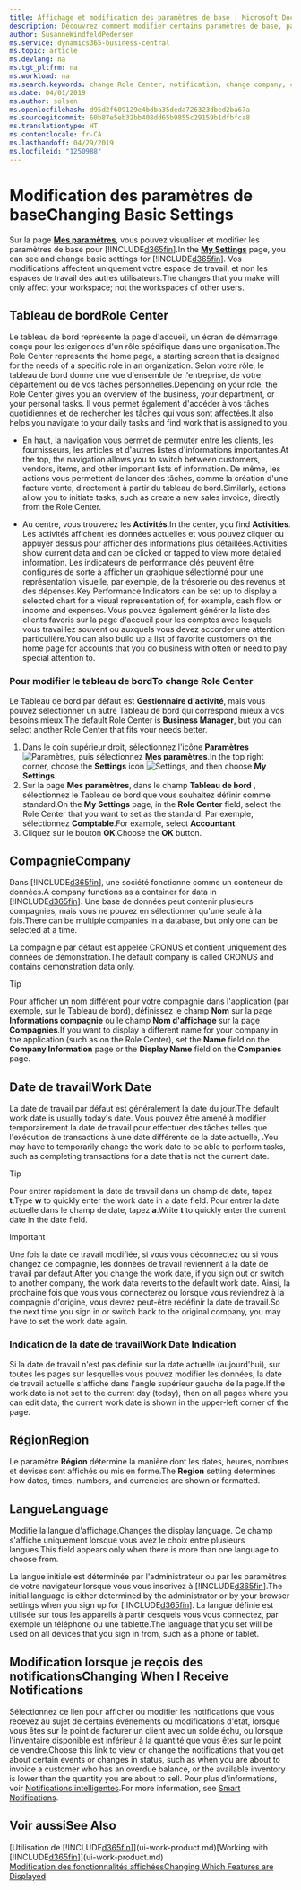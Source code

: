 ```yaml
---
title: Affichage et modification des paramètres de base | Microsoft Docs
description: Découvrez comment modifier certains paramètres de base, par exemple, le tableau de bord, la compagnie ou la date de travail.
author: SusanneWindfeldPedersen
ms.service: dynamics365-business-central
ms.topic: article
ms.devlang: na
ms.tgt_pltfrm: na
ms.workload: na
ms.search.keywords: change Role Center, notification, change company, change work date
ms.date: 04/01/2019
ms.author: solsen
ms.openlocfilehash: d95d2f609129e4bdba35deda726323dbed2ba67a
ms.sourcegitcommit: 60b87e5eb32bb408dd65b9855c29159b1dfbfca8
ms.translationtype: HT
ms.contentlocale: fr-CA
ms.lasthandoff: 04/29/2019
ms.locfileid: "1250988"
---
```

# <a name="changing-basic-settings"></a><span data-ttu-id="d6087-103">Modification des paramètres de base</span><span class="sxs-lookup"><span data-stu-id="d6087-103">Changing Basic Settings</span></span>
<span data-ttu-id="d6087-104">Sur la page [**Mes paramètres**](https://businesscentral.dynamics.com?page=9176 "Accédez directement à votre page Paramètres utilisateurs dans Business Central"), vous pouvez visualiser et modifier les paramètres de base pour [!INCLUDE[d365fin](includes/d365fin_md.md)].</span><span class="sxs-lookup"><span data-stu-id="d6087-104">In the [**My Settings**](https://businesscentral.dynamics.com?page=9176 "Go directly to your user settings page in Business Central") page, you can see and change basic settings for [!INCLUDE[d365fin](includes/d365fin_md.md)].</span></span> <span data-ttu-id="d6087-105">Vos modifications affectent uniquement votre espace de travail, et non les espaces de travail des autres utilisateurs.</span><span class="sxs-lookup"><span data-stu-id="d6087-105">The changes that you make will only affect your workspace; not the workspaces of other users.</span></span>  

## <a name="role-center"></a> <span data-ttu-id="d6087-106">Tableau de bord</span><span class="sxs-lookup"><span data-stu-id="d6087-106">Role Center</span></span>
<span data-ttu-id="d6087-107">Le tableau de bord représente la page d'accueil, un écran de démarrage conçu pour les exigences d'un rôle spécifique dans une organisation.</span><span class="sxs-lookup"><span data-stu-id="d6087-107">The Role Center represents the home page, a starting screen that is designed for the needs of a specific role in an organization.</span></span> <span data-ttu-id="d6087-108">Selon votre rôle, le tableau de bord donne une vue d'ensemble de l'entreprise, de votre département ou de vos tâches personnelles.</span><span class="sxs-lookup"><span data-stu-id="d6087-108">Depending on your role, the Role Center gives you an overview of the business, your department, or your personal tasks.</span></span> <span data-ttu-id="d6087-109">Il vous permet également d'accéder à vos tâches quotidiennes et de rechercher les tâches qui vous sont affectées.</span><span class="sxs-lookup"><span data-stu-id="d6087-109">It also helps you navigate to your daily tasks and find work that is assigned to you.</span></span>

-   <span data-ttu-id="d6087-110">En haut, la navigation vous permet de permuter entre les clients, les fournisseurs, les articles et d'autres listes d'informations importantes.</span><span class="sxs-lookup"><span data-stu-id="d6087-110">At the top, the navigation allows you to switch between customers, vendors, items, and other important lists of information.</span></span> <span data-ttu-id="d6087-111">De même, les actions vous permettent de lancer des tâches, comme la création d'une facture vente, directement à partir du tableau de bord.</span><span class="sxs-lookup"><span data-stu-id="d6087-111">Similarly, actions allow you to initiate tasks, such as create a new sales invoice, directly from the Role Center.</span></span>

-   <span data-ttu-id="d6087-112">Au centre, vous trouverez les **Activités**.</span><span class="sxs-lookup"><span data-stu-id="d6087-112">In the center, you find **Activities**.</span></span> <span data-ttu-id="d6087-113">Les activités affichent les données actuelles et vous pouvez cliquer ou appuyer dessus pour afficher des informations plus détaillées.</span><span class="sxs-lookup"><span data-stu-id="d6087-113">Activities show current data and can be clicked or tapped to view more detailed information.</span></span> <span data-ttu-id="d6087-114">Les indicateurs de performance clés peuvent être configurés de sorte à afficher un graphique sélectionné pour une représentation visuelle, par exemple, de la trésorerie ou des revenus et des dépenses.</span><span class="sxs-lookup"><span data-stu-id="d6087-114">Key Performance Indicators can be set up to display a selected chart for a visual representation of, for example, cash flow or income and expenses.</span></span> <span data-ttu-id="d6087-115">Vous pouvez également générer la liste des clients favoris sur la page d'accueil pour les comptes avec lesquels vous travaillez souvent ou auxquels vous devez accorder une attention particulière.</span><span class="sxs-lookup"><span data-stu-id="d6087-115">You can also build up a list of favorite customers on the home page for accounts that you do business with often or need to pay special attention to.</span></span>

### <a name="to-change-role-center"></a><span data-ttu-id="d6087-116">Pour modifier le tableau de bord</span><span class="sxs-lookup"><span data-stu-id="d6087-116">To change Role Center</span></span>
<span data-ttu-id="d6087-117">Le Tableau de bord par défaut est **Gestionnaire d'activité**, mais vous pouvez sélectionner un autre Tableau de bord qui correspond mieux à vos besoins mieux.</span><span class="sxs-lookup"><span data-stu-id="d6087-117">The default Role Center is **Business Manager**, but you can select another Role Center that fits your needs better.</span></span>
1. <span data-ttu-id="d6087-118">Dans le coin supérieur droit, sélectionnez l'icône **Paramètres** ![Paramètres](media/ui-experience/settings_icon_small.png "Icône Paramètres du tableau de bord"), puis sélectionnez **Mes paramètres**.</span><span class="sxs-lookup"><span data-stu-id="d6087-118">In the top right corner, choose the **Settings** icon ![Settings](media/ui-experience/settings_icon_small.png "Settings icon for role center"), and then choose **My Settings**.</span></span>
2. <span data-ttu-id="d6087-119">Sur la page **Mes paramètres**, dans le champ **Tableau de bord** , sélectionnez le Tableau de bord que vous souhaitez définir comme standard.</span><span class="sxs-lookup"><span data-stu-id="d6087-119">On the **My Settings** page, in the **Role Center** field, select the Role Center that you want to set as the standard.</span></span> <span data-ttu-id="d6087-120">Par exemple, sélectionnez **Comptable**.</span><span class="sxs-lookup"><span data-stu-id="d6087-120">For example, select **Accountant**.</span></span>
3. <span data-ttu-id="d6087-121">Cliquez sur le bouton **OK**.</span><span class="sxs-lookup"><span data-stu-id="d6087-121">Choose the **OK** button.</span></span>

## <a name="company"></a><span data-ttu-id="d6087-122">Compagnie</span><span class="sxs-lookup"><span data-stu-id="d6087-122">Company</span></span>
<span data-ttu-id="d6087-123">Dans [!INCLUDE[d365fin](includes/d365fin_md.md)], une société fonctionne comme un conteneur de données.</span><span class="sxs-lookup"><span data-stu-id="d6087-123">A company functions as a container for data in [!INCLUDE[d365fin](includes/d365fin_md.md)].</span></span> <span data-ttu-id="d6087-124">Une base de données peut contenir plusieurs compagnies, mais vous ne pouvez en sélectionner qu'une seule à la fois.</span><span class="sxs-lookup"><span data-stu-id="d6087-124">There can be multiple companies in a database, but only one can be selected at a time.</span></span>

<span data-ttu-id="d6087-125">La compagnie par défaut est appelée CRONUS et contient uniquement des données de démonstration.</span><span class="sxs-lookup"><span data-stu-id="d6087-125">The default company is called CRONUS and contains demonstration data only.</span></span>

> [!TIP]  
>   <span data-ttu-id="d6087-126">Pour afficher un nom différent pour votre compagnie dans l'application (par exemple, sur le Tableau de bord), définissez le champ **Nom** sur la page **Informations compagnie** ou le champ **Nom d'affichage** sur la page **Compagnies**.</span><span class="sxs-lookup"><span data-stu-id="d6087-126">If you want to display a different name for your company in the application (such as on the Role Center), set the **Name** field on the **Company Information** page or the **Display Name** field on the **Companies** page.</span></span>  

## <a name="work-date"></a><span data-ttu-id="d6087-127">Date de travail</span><span class="sxs-lookup"><span data-stu-id="d6087-127">Work Date</span></span>
<span data-ttu-id="d6087-128">La date de travail par défaut est généralement la date du jour.</span><span class="sxs-lookup"><span data-stu-id="d6087-128">The default work date is usually today's date.</span></span> <span data-ttu-id="d6087-129">Vous pouvez être amené à modifier temporairement la date de travail pour effectuer des tâches telles que l'exécution de transactions à une date différente de la date actuelle, .</span><span class="sxs-lookup"><span data-stu-id="d6087-129">You may have to temporarily change the work date to be able to perform tasks, such as completing transactions for a date that is not the current date.</span></span>

> [!TIP]  
>   <span data-ttu-id="d6087-130">Pour entrer rapidement la date de travail dans un champ de date, tapez **t**.</span><span class="sxs-lookup"><span data-stu-id="d6087-130">Type **w** to quickly enter the work date in a date field.</span></span> <span data-ttu-id="d6087-131">Pour entrer la date actuelle dans le champ de date, tapez **a**.</span><span class="sxs-lookup"><span data-stu-id="d6087-131">Write **t** to quickly enter the current date in the date field.</span></span>

> [!IMPORTANT]  
>   <span data-ttu-id="d6087-132">Une fois la date de travail modifiée, si vous vous déconnectez ou si vous changez de compagnie, les données de travail reviennent à la date de travail par défaut.</span><span class="sxs-lookup"><span data-stu-id="d6087-132">After you change the work date, if you sign out or switch to another company, the work data reverts to the default work date.</span></span> <span data-ttu-id="d6087-133">Ainsi, la prochaine fois que vous vous connecterez ou lorsque vous reviendrez à la compagnie d'origine, vous devrez peut-être redéfinir la date de travail.</span><span class="sxs-lookup"><span data-stu-id="d6087-133">So the next time you sign in or switch back to the original company, you may have to set the work date again.</span></span> 

### <a name="work-date-indication"></a><span data-ttu-id="d6087-134">Indication de la date de travail</span><span class="sxs-lookup"><span data-stu-id="d6087-134">Work Date Indication</span></span>
<!--
Whenever the work date is not set to the current day (today), there are two indicators on pages that you open for editing:

- A reminder appears at the top of the page that tells you what the work date is set to. The reminder provides a direct link to the work date setting on the **My Settings** page so you change the date if you want. From the reminder, you can also choose to dismiss the reminder for the rest of your session. Unless you change the work date to "today", the reminder will appear the next time you sign in. 

- If you dismiss the reminder, the work date will appear in the title of the page.  
-->
<span data-ttu-id="d6087-135">Si la date de travail n'est pas définie sur la date actuelle (aujourd'hui), sur toutes les pages sur lesquelles vous pouvez modifier les données, la date de travail actuelle s'affiche dans l'angle supérieur gauche de la page.</span><span class="sxs-lookup"><span data-stu-id="d6087-135">If the work date is not set to the current day (today), then on all pages where you can edit data, the current work date is shown in the upper-left corner of the page.</span></span>
  
## <a name="region"></a> <span data-ttu-id="d6087-136">Région</span><span class="sxs-lookup"><span data-stu-id="d6087-136">Region</span></span>

<span data-ttu-id="d6087-137">Le paramètre **Région** détermine la manière dont les dates, heures, nombres et devises sont affichés ou mis en forme.</span><span class="sxs-lookup"><span data-stu-id="d6087-137">The **Region** setting determines how dates, times, numbers, and currencies are shown or formatted.</span></span>


## <a name="language"></a> <span data-ttu-id="d6087-138">Langue</span><span class="sxs-lookup"><span data-stu-id="d6087-138">Language</span></span>
<span data-ttu-id="d6087-139">Modifie la langue d'affichage.</span><span class="sxs-lookup"><span data-stu-id="d6087-139">Changes the display language.</span></span> <span data-ttu-id="d6087-140">Ce champ s'affiche uniquement lorsque vous avez le choix entre plusieurs langues.</span><span class="sxs-lookup"><span data-stu-id="d6087-140">This field appears only when there is more than one language to choose from.</span></span> 

<span data-ttu-id="d6087-141">La langue initiale est déterminée par l'administrateur ou par les paramètres de votre navigateur lorsque vous vous inscrivez à [!INCLUDE[d365fin](includes/d365fin_md.md)].</span><span class="sxs-lookup"><span data-stu-id="d6087-141">The initial language is either determined by the administrator or by your browser settings when you sign up for [!INCLUDE[d365fin](includes/d365fin_md.md)].</span></span> <span data-ttu-id="d6087-142">La langue définie est utilisée sur tous les appareils à partir desquels vous vous connectez, par exemple un téléphone ou une tablette.</span><span class="sxs-lookup"><span data-stu-id="d6087-142">The language that you set will be used on all devices that you sign in from, such as a phone or tablet.</span></span>

## <a name="changing-when-i-receive-notifications"></a><span data-ttu-id="d6087-143">Modification lorsque je reçois des notifications</span><span class="sxs-lookup"><span data-stu-id="d6087-143">Changing When I Receive Notifications</span></span>
<span data-ttu-id="d6087-144">Sélectionnez ce lien pour afficher ou modifier les notifications que vous recevez au sujet de certains événements ou modifications d'état, lorsque vous êtes sur le point de facturer un client avec un solde échu, ou lorsque l'inventaire disponible est inférieur à la quantité que vous êtes sur le point de vendre.</span><span class="sxs-lookup"><span data-stu-id="d6087-144">Choose this link to view or change the notifications that you get about certain events or changes in status, such as when you are about to invoice a customer who has an overdue balance, or the available inventory is lower than the quantity you are about to sell.</span></span> <span data-ttu-id="d6087-145">Pour plus d'informations, voir [Notifications intelligentes](ui-smart-notifications.md).</span><span class="sxs-lookup"><span data-stu-id="d6087-145">For more information, see [Smart Notifications](ui-smart-notifications.md).</span></span>

## <a name="see-also"></a><span data-ttu-id="d6087-146">Voir aussi</span><span class="sxs-lookup"><span data-stu-id="d6087-146">See Also</span></span>
<span data-ttu-id="d6087-147">[Utilisation de [!INCLUDE[d365fin](includes/d365fin_md.md)]](ui-work-product.md)</span><span class="sxs-lookup"><span data-stu-id="d6087-147">[Working with [!INCLUDE[d365fin](includes/d365fin_md.md)]](ui-work-product.md)</span></span>  
[<span data-ttu-id="d6087-148">Modification des fonctionnalités affichées</span><span class="sxs-lookup"><span data-stu-id="d6087-148">Changing Which Features are Displayed</span></span>](ui-experiences.md)  
